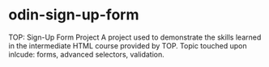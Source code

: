 # odin-sign-up-form
TOP: Sign-Up Form Project
A project used to demonstrate the skills learned in the intermediate HTML course provided by TOP. Topic touched upon inlcude: forms, advanced selectors, validation.
